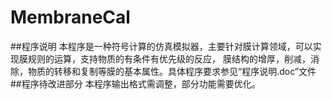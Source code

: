 # MembraneCal
##程序说明
本程序是一种符号计算的仿真模拟器，主要针对膜计算领域，可以实现膜规则的运算，支持物质的有条件有优先级的反应，
膜结构的增厚，削减，消除，物质的转移和复制等膜的基本属性。具体程序要求参见“程序说明.doc”文件
##程序待改进部分
本程序输出格式需调整，部分功能需要优化。
